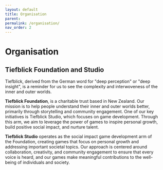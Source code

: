 ```yaml
---
layout: default
title: Organisation
parent:
permalink: /organisation/
nav_order: 2
---
```


<h1>Organisation</h1>


<h2>Tiefblick Foundation and Studio</h2>
Tiefblick, derived from the German word for "deep perception" or "deep insight", is a reminder for us to see the complexity and interwoveness of the inner and outer worlds.
<p><strong>Tiefblick Foundation</strong>, is a charitable trust based in New Zealand. Our mission is to help people understand their inner and outer worlds better, primarily through storytelling and community engagement. One of our key initiatives is Tiefblick Studio, which focuses on game development. Through this arm, we aim to leverage the power of games to inspire personal growth, build positive social impact, and nurture talent.</p>

<p><strong>Tiefblick Studio</strong> operates as the social impact game development arm of the Foundation, creating games that focus on personal growth and addressing important societal topics. Our approach is centered around collaboration, creativity, and community engagement to ensure that every voice is heard, and our games make meaningful contributions to the well-being of individuals and society.</p>




